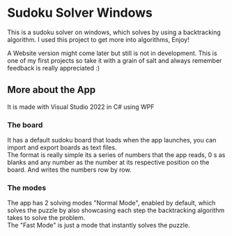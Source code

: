 # Sudoku Solver Windows

This is a sudoku solver on windows, which solves by using a backtracking algorithm. I used this project to get more into algorithms, Enjoy!  
  
A Website version might come later but still is not in development. This is one of my first projects so take it with a grain of salt and always remember feedback is really appreciated :)  
  
## More about the App

It is made with Visual Studio 2022 in C# using WPF  
  
### The board
It has a default sudoku board that loads when the app launches, you can import and export boards as text files.  
The format is really simple its a series of numbers that the app reads, 0 s as blanks and any number as the number at its respective position on the board. And writes the numbers row by row.

  
### The modes
The app has 2 solving modes "Normal Mode", enabled by default, which solves the puzzle by also showcasing each step the backtracking algorithm takes to solve the problem.  
The "Fast Mode" is just a mode that instantly solves the puzzle.
